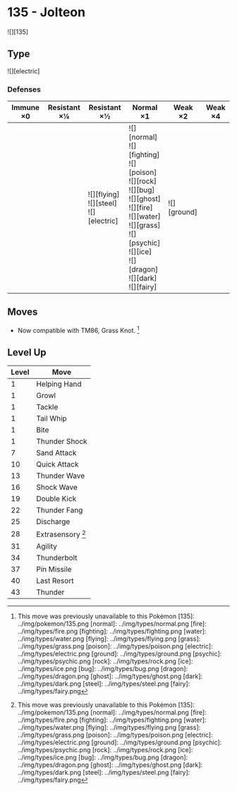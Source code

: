 # 135 - Jolteon
![][135]

## Type

![][electric]

### Defenses

Immune ×0 | Resistant ×¼ | Resistant ×½                                     | Normal ×1                                                                                                                                                                                                          | Weak ×2         | Weak ×4 | 
---       | ---          | ---                                              | ---                                                                                                                                                                                                                | ---             | ---     | 
          |              | ![][flying]<br> ![][steel]<br> ![][electric]<br> | ![][normal]<br> ![][fighting]<br> ![][poison]<br> ![][rock]<br> ![][bug]<br> ![][ghost]<br> ![][fire]<br> ![][water]<br> ![][grass]<br> ![][psychic]<br> ![][ice]<br> ![][dragon]<br> ![][dark]<br> ![][fairy]<br> | ![][ground]<br> |         | 

## Moves

 - Now compatible with TM86, Grass Knot. [^1]

## Level Up

Level | Move              | 
---   | ---               | 
1     | Helping Hand      | 
1     | Growl             | 
1     | Tackle            | 
1     | Tail Whip         | 
1     | Bite              | 
1     | Thunder Shock     | 
7     | Sand Attack       | 
10    | Quick Attack      | 
13    | Thunder Wave      | 
16    | Shock Wave        | 
19    | Double Kick       | 
22    | Thunder Fang      | 
25    | Discharge         | 
28    | Extrasensory [^1] | 
31    | Agility           | 
34    | Thunderbolt       | 
37    | Pin Missile       | 
40    | Last Resort       | 
43    | Thunder           | 

[^1]: This move was previously unavailable to this Pokémon
[135]: ../img/pokemon/135.png
[normal]: ../img/types/normal.png
[fire]: ../img/types/fire.png
[fighting]: ../img/types/fighting.png
[water]: ../img/types/water.png
[flying]: ../img/types/flying.png
[grass]: ../img/types/grass.png
[poison]: ../img/types/poison.png
[electric]: ../img/types/electric.png
[ground]: ../img/types/ground.png
[psychic]: ../img/types/psychic.png
[rock]: ../img/types/rock.png
[ice]: ../img/types/ice.png
[bug]: ../img/types/bug.png
[dragon]: ../img/types/dragon.png
[ghost]: ../img/types/ghost.png
[dark]: ../img/types/dark.png
[steel]: ../img/types/steel.png
[fairy]: ../img/types/fairy.png
